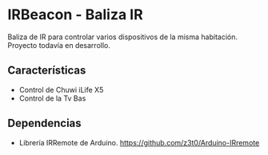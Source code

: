 # IRBeacon - Baliza IR

Baliza de IR para controlar varios dispositivos de la misma habitación.
Proyecto todavía en desarrollo.

## Características
- Control de Chuwi iLife X5
- Control de la Tv Bas

## Dependencias
- Librería IRRemote de Arduino. https://github.com/z3t0/Arduino-IRremote
